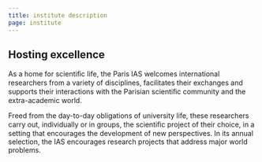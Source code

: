 ```yaml
---
title: institute description
page: institute
---
```

## Hosting excellence

As a home for scientiﬁc life, the Paris IAS welcomes international researchers from a variety  of disciplines, facilitates their exchanges and supports their interactions with the Parisian scientiﬁc community  and the extra-academic world. 

Freed from the day-to-day obligations of university  life, these researchers carry out, individually or in groups, the scientiﬁc project of their choice, in a setting that encourages the development of new perspectives. In its annual selection, the IAS encourages research projects that address major world problems.[](/resources)